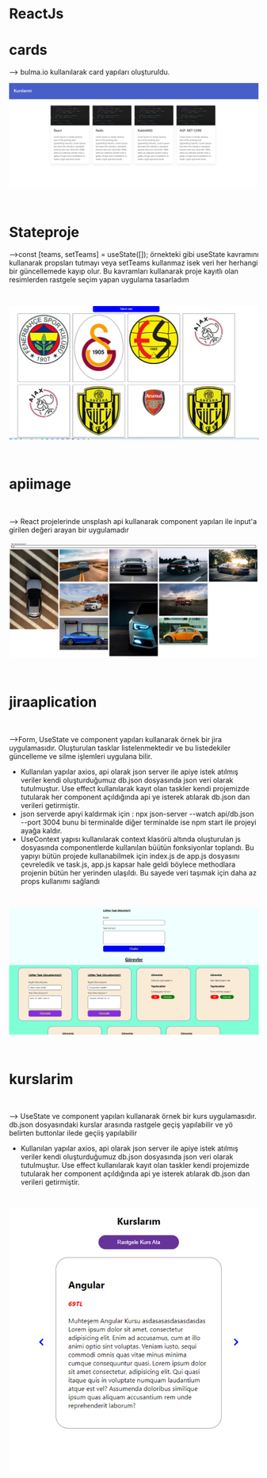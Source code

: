 # ReactJs

# cards

--> bulma.io kullanılarak card yapıları oluşturuldu.
<br/>

![image](https://github.com/RYaylali/ReactJs/blob/main/ProjeResimleri/cards.PNG)

<br/>

# Stateproje

-->const [teams, setTeams] = useState([]); örnekteki gibi useState kavramını kullanarak propsları tutmayı veya setTeams kullanmaz isek veri her herhangi bir güncellemede kayıp olur. Bu kavramları kullanarak proje kayıtlı olan resimlerden rastgele seçim yapan uygulama tasarladım

<br/>

![image](https://github.com/RYaylali/ReactJs/blob/main/ProjeResimleri/RastgeleTakım.PNG)

<br/>

# apiimage

<br/>

--> React projelerinde unsplash api kullanarak component yapıları ile input'a girilen değeri arayan bir uygulamadır
<br/>

![image](https://github.com/RYaylali/ReactJs/blob/main/ProjeResimleri/apiimage.PNG)

<br/>

# jiraaplication

<br/>

-->Form, UseState ve component yapıları kullanarak örnek bir jira uygulamasıdır. Oluşturulan tasklar listelenmektedir ve bu listedekiler güncelleme ve silme işlemleri uygulana bilir.

- Kullanılan yapılar axios, api olarak json server ile apiye istek atılmış veriler kendi oluşturduğumuz db.json dosyasında json veri olarak tutulmuştur. Use effect kullanılarak kayıt olan taskler kendi projemizde tutularak her component açıldığında api ye isterek atılarak db.json dan verileri getirmiştir.
- json serverde apıyi kaldırmak için : npx json-server --watch api/db.json --port 3004 bunu bi terminalde diğer terminalde ise npm start ile projeyi ayağa kaldır.
- UseContext yapısı kullanılarak context klasörü altında oluşturulan js dosyasında componentlerde kullanılan büütün fonksiyonlar toplandı. Bu yapıyı bütün projede kullanabilmek için index.js de app.js dosyasını çevreledik ve task.js, app.js kapsar hale geldi böylece methodlara projenin bütün her yerinden ulaşıldı. Bu sayede veri taşımak için daha az props kullanımı sağlandı

<br/>

![image](https://github.com/RYaylali/ReactJs/blob/main/ProjeResimleri/jiraapp.PNG)

<br/>

# kurslarim

<br/>

--> UseState ve component yapıları kullanarak örnek bir kurs uygulamasıdır. db.json dosyasındaki kurslar arasında rastgele geçiş yapılabilir ve yö belirten buttonlar ilede geçiiş yapılabilir

- Kullanılan yapılar axios, api olarak json server ile apiye istek atılmış veriler kendi oluşturduğumuz db.json dosyasında json veri olarak tutulmuştur. Use effect kullanılarak kayıt olan taskler kendi projemizde tutularak her component açıldığında api ye isterek atılarak db.json dan verileri getirmiştir.

<br/>

![image](https://github.com/RYaylali/ReactJs/blob/main/ProjeResimleri/kurslarim.PNG)

<br/>

